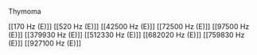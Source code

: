 Thymoma

[[170 Hz (E)]]
[[520 Hz (E)]]
[[42500 Hz (E)]]
[[72500 Hz (E)]]
[[97500 Hz (E)]]
[[379930 Hz (E)]]
[[512330 Hz (E)]]
[[682020 Hz (E)]]
[[759830 Hz (E)]]
[[927100 Hz (E)]]